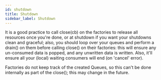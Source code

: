 ```yaml
---
id: shutdown
title: Shutdown
sidebar_label: Shutdown
---
```


It is a good practice to call close(cb) on the factories to release all resources once you're done, or at shutdown if you want your shutdowns clean and graceful; also, you should loop over your queues and perform a drain() on them before calling close() on their factories: this will ensure any un-consumed data is popped, and any unwritten data is written. Also, it'll ensure all your (local) waiting consumers will end (on 'cancel' error).

Factories do not keep track of the created Queues, so this can't be done internally as part of the close(); this may change in the future.
